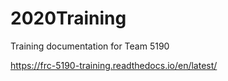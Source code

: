 # 2020Training
Training documentation for Team 5190

https://frc-5190-training.readthedocs.io/en/latest/

